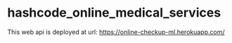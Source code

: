 # hashcode_online_medical_services
This web api is deployed at url: https://online-checkup-ml.herokuapp.com/
